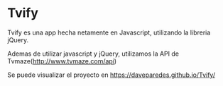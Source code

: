 # Tvify

Tvify es una app hecha netamente en Javascript, utilizando la libreria jQuery.

Ademas de utilizar javascript y jQuery, utilizamos la API de Tvmaze(http://www.tvmaze.com/api)

Se puede visualizar el proyecto en https://daveparedes.github.io/Tvify/
